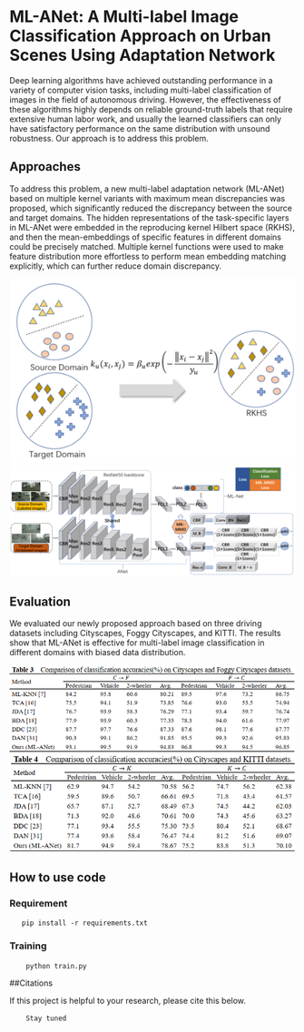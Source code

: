# ML-ANet: A Multi-label Image Classification Approach on Urban Scenes Using Adaptation Network

Deep learning algorithms have achieved outstanding performance in a variety of computer vision tasks, including multi-label classification of images in the field of autonomous driving. However, the effectiveness of these algorithms highly depends on reliable ground-truth labels that require extensive human labor work, and usually the learned classifiers can only have satisfactory performance on the same distribution with
unsound robustness. Our approach is to address this problem.

## Approaches

To address this problem, a new multi-label adaptation network (ML-ANet) based on multiple kernel variants with maximum mean discrepancies was proposed, which significantly reduced the discrepancy between the source and target domains. The hidden representations of the task-specific layers in ML-ANet were embedded in the reproducing kernel Hilbert space (RKHS), and then the mean-embeddings of specific features in different domains could be precisely matched. Multiple kernel functions were used to make feature distribution more effortless to perform mean embedding matching explicitly, which can further reduce domain discrepancy.

![avatar](info/info-1.jpg)
![avatar](info/network.jpg)

## Evaluation

We evaluated our newly proposed approach based on three driving datasets including Cityscapes, Foggy Cityscapes, and KITTI. The
results show that ML-ANet is effective for multi-label image classification in different domains with biased data distribution.

![avatar](info/info-2.jpg)
![avatar](info/info-3.jpg)

## How to use code
### Requirement

 ```
    pip install -r requirements.txt
```

### Training

```angular2
    python train.py
```

##Citations

If this project is helpful to your research, please cite this below.
```angular2
    Stay tuned
```
